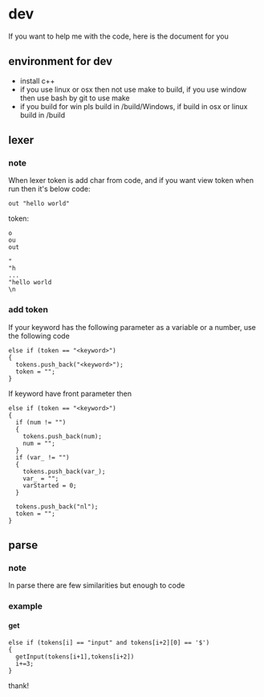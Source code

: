# dev
If you want to help me with the code, here is the document for you
## environment for dev
- install c++
- if you use linux or osx then not use make to build, if you use window then use bash by git to use make
- if you build for win pls build in /build/Windows, if build in osx or linux build in /build

## lexer
### note
When lexer token is add char from code, and if you want view token when run then it's below
code:
```
out "hello world"
```
token:
```
o
ou
out
 
"
"h
...
"hello world
\n
```
### add token
If your keyword has the following parameter as a variable or a number, use the following code
```
else if (token == "<keyword>") 
{
  tokens.push_back("<keyword>");
  token = "";
}
```
If keyword have front parameter then
```
else if (token == "<keyword>")
{
  if (num != "")
  {
    tokens.push_back(num);
    num = "";
  }
  if (var_ != "")
  {
    tokens.push_back(var_);
    var_ = "";
    varStarted = 0;
  }

  tokens.push_back("nl");
  token = "";
}
```

## parse
### note 
In parse there are few similarities but enough to code
### example
#### get
```
else if (tokens[i] == "input" and tokens[i+2][0] == '$')
{
  getInput(tokens[i+1],tokens[i+2])
  i+=3;
}
```

thank!
